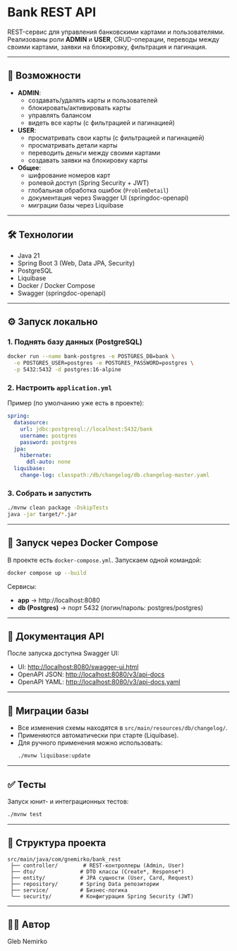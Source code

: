 # Bank REST API

REST-сервис для управления банковскими картами и пользователями.  
Реализованы роли **ADMIN** и **USER**, CRUD-операции, переводы между своими картами, заявки на блокировку, фильтрация и пагинация.

---

## 🚀 Возможности
- **ADMIN**:
  - создавать/удалять карты и пользователей
  - блокировать/активировать карты
  - управлять балансом
  - видеть все карты (с фильтрацией и пагинацией)
- **USER**:
  - просматривать свои карты (с фильтрацией и пагинацией)
  - просматривать детали карты
  - переводить деньги между своими картами
  - создавать заявки на блокировку карты
- **Общее**:
  - шифрование номеров карт
  - ролевой доступ (Spring Security + JWT)
  - глобальная обработка ошибок (`ProblemDetail`)
  - документация через Swagger UI (springdoc-openapi)
  - миграции базы через Liquibase

---

## 🛠️ Технологии
- Java 21
- Spring Boot 3 (Web, Data JPA, Security)
- PostgreSQL
- Liquibase
- Docker / Docker Compose
- Swagger (springdoc-openapi)

---

## ⚙️ Запуск локально

### 1. Поднять базу данных (PostgreSQL)
```bash
docker run --name bank-postgres -e POSTGRES_DB=bank \
  -e POSTGRES_USER=postgres -e POSTGRES_PASSWORD=postgres \
  -p 5432:5432 -d postgres:16-alpine
```

### 2. Настроить `application.yml`
Пример (по умолчанию уже есть в проекте):

```yaml
spring:
  datasource:
    url: jdbc:postgresql://localhost:5432/bank
    username: postgres
    password: postgres
  jpa:
    hibernate:
      ddl-auto: none
  liquibase:
    change-log: classpath:/db/changelog/db.changelog-master.yaml
```

### 3. Собрать и запустить
```bash
./mvnw clean package -DskipTests
java -jar target/*.jar
```

---

## 🐳 Запуск через Docker Compose

В проекте есть `docker-compose.yml`. Запускаем одной командой:

```bash
docker compose up --build
```

Сервисы:
- **app** → http://localhost:8080  
- **db (Postgres)** → порт 5432 (логин/пароль: postgres/postgres)

---

## 📖 Документация API

После запуска доступна Swagger UI:

- UI: [http://localhost:8080/swagger-ui.html](http://localhost:8080/swagger-ui.html)  
- OpenAPI JSON: [http://localhost:8080/v3/api-docs](http://localhost:8080/v3/api-docs)  
- OpenAPI YAML: [http://localhost:8080/v3/api-docs.yaml](http://localhost:8080/v3/api-docs.yaml)


---

## 🧩 Миграции базы

- Все изменения схемы находятся в `src/main/resources/db/changelog/`.  
- Применяются автоматически при старте (Liquibase).  
- Для ручного применения можно использовать:
  ```bash
  ./mvnw liquibase:update
  ```

---

## ✅ Тесты

Запуск юнит- и интеграционных тестов:
```bash
./mvnw test
```

---

## 📂 Структура проекта
```
src/main/java/com/gnemirko/bank_rest
 ├── controller/        # REST-контроллеры (Admin, User)
 ├── dto/              # DTO классы (Create*, Response*)
 ├── entity/           # JPA сущности (User, Card, Request)
 ├── repository/       # Spring Data репозитории
 ├── service/          # Бизнес-логика
 └── security/         # Конфигурация Spring Security (JWT)
```

---

## 👨‍💻 Автор
Gleb Nemirko  
